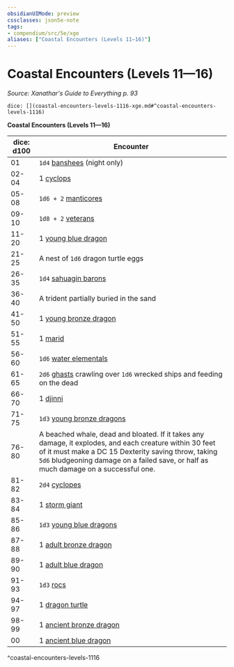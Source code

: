 ```yaml
---
obsidianUIMode: preview
cssclasses: json5e-note
tags:
- compendium/src/5e/xge
aliases: ["Coastal Encounters (Levels 11—16)"]
---
```

# Coastal Encounters (Levels 11—16)
*Source: Xanathar's Guide to Everything p. 93* 

`dice: [](coastal-encounters-levels-1116-xge.md#^coastal-encounters-levels-1116)`

**Coastal Encounters (Levels 11—16)**

| dice: d100 | Encounter |
|------------|-----------|
| 01 | `1d4` [banshees](compendium/bestiary/undead/banshee.md) (night only) |
| 02-04 | 1 [cyclops](compendium/bestiary/giant/cyclops.md) |
| 05-08 | `1d6 + 2` [manticores](compendium/bestiary/monstrosity/manticore.md) |
| 09-10 | `1d8 + 2` [veterans](compendium/bestiary/humanoid/veteran.md) |
| 11-20 | 1 [young blue dragon](compendium/bestiary/dragon/young-blue-dragon.md) |
| 21-25 | A nest of `1d6` dragon turtle eggs |
| 26-35 | `1d4` [sahuagin barons](compendium/bestiary/humanoid/sahuagin-baron.md) |
| 36-40 | A trident partially buried in the sand |
| 41-50 | 1 [young bronze dragon](compendium/bestiary/dragon/young-bronze-dragon.md) |
| 51-55 | 1 [marid](compendium/bestiary/elemental/marid.md) |
| 56-60 | `1d6` [water elementals](compendium/bestiary/elemental/water-elemental.md) |
| 61-65 | `2d6` [ghasts](compendium/bestiary/undead/ghast.md) crawling over `1d6` wrecked ships and feeding on the dead |
| 66-70 | 1 [djinni](compendium/bestiary/elemental/djinni.md) |
| 71-75 | `1d3` [young bronze dragons](compendium/bestiary/dragon/young-bronze-dragon.md) |
| 76-80 | A beached whale, dead and bloated. If it takes any damage, it explodes, and each creature within 30 feet of it must make a DC 15 Dexterity saving throw, taking `5d6` bludgeoning damage on a failed save, or half as much damage on a successful one. |
| 81-82 | `2d4` [cyclopes](compendium/bestiary/giant/cyclops.md) |
| 83-84 | 1 [storm giant](compendium/bestiary/giant/storm-giant.md) |
| 85-86 | `1d3` [young blue dragons](compendium/bestiary/dragon/young-blue-dragon.md) |
| 87-88 | 1 [adult bronze dragon](compendium/bestiary/dragon/adult-bronze-dragon.md) |
| 89-90 | 1 [adult blue dragon](compendium/bestiary/dragon/adult-blue-dragon.md) |
| 91-93 | `1d3` [rocs](compendium/bestiary/monstrosity/roc.md) |
| 94-97 | 1 [dragon turtle](compendium/bestiary/dragon/dragon-turtle.md) |
| 98-99 | 1 [ancient bronze dragon](compendium/bestiary/dragon/ancient-bronze-dragon.md) |
| 00 | 1 [ancient blue dragon](compendium/bestiary/dragon/ancient-blue-dragon.md) |
^coastal-encounters-levels-1116